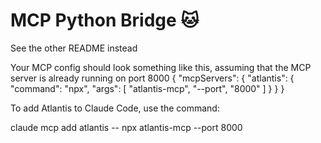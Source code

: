 # MCP Python Bridge 🐱

See the other README instead

Your MCP config should look something like this, assuming that the MCP server is already running on port 8000
{
    "mcpServers": {
        "atlantis": {
            "command": "npx",
            "args": [
               "atlantis-mcp",
               "--port",
               "8000"
               ]
         }
    }
  }


To add Atlantis to Claude Code, use the command:

claude mcp add atlantis -- npx atlantis-mcp --port 8000

